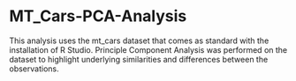 # MT_Cars-PCA-Analysis
This analysis uses the mt_cars dataset that comes as standard with the installation of R Studio. Principle Component Analysis was performed on the dataset to highlight
underlying similarities and differences between the observations.
